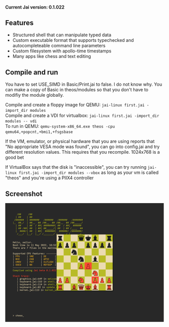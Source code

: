 
#### Current Jai version: 0.1.022

## Features
- Structured shell that can manipulate typed data
- Custom executable format that supports typechecked and autocompleteable command line parameters
- Custom filesystem with apollo-time timestamps
- Many apps like chess and text editing

## Compile and run
You have to set USE_SIMD in Basic/Print.jai to false. I do not know why. You can make a copy of Basic in theos/modules so that you don't have to modifiy the module globally.

Compile and create a floppy image for QEMU: `jai-linux first.jai -import_dir modules`  
Compile and create a VDI for virtualbox: `jai-linux first.jai -import_dir modules -- vdi`  
To run in QEMU: `qemu-system-x86_64.exe theos -cpu qemu64,+popcnt,+bmi1,+fsgsbase`

If the VM, emulator, or physical hardware that you are using reports that "No appropriate VESA mode was found", you can go into config.jai and try different resolution values. This requires that you recompile. 1024x768 is a good bet

If VirtualBox says that the disk is "inaccessible", you can try running `jai-linux first.jai -import_dir modules --vbox` as long as your vm is called "theos" and you're using a PIIX4 controller

## Screenshot
![](screenshot.png)
